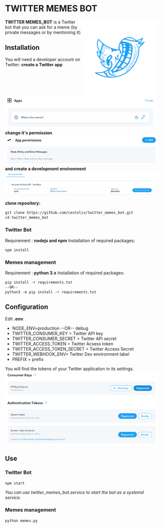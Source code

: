 # TWITTER MEMES BOT
<img src="https://github.com/cestoliv/twitter_memes_bot/raw/main/res/logo/logo.png" align="right"
     alt="Twitter Memes Bot logo" width="250" height="250">
     
**TWITTER MEMES_BOT** is a Twitter bot that you can ask for a meme (by private messages or by mentioning it)

## Installation
You will need a developer account on Twitter: **create a Twitter app**
![Twitter apps](https://github.com/cestoliv/twitter_memes_bot/raw/main/res/screens/twitter_apps_overview.png)
**change it's permission**
![Twitter app permissions](https://github.com/cestoliv/twitter_memes_bot/raw/main/res/screens/twitter_apps_permissions.png)
**and create a development environment**
![Twitter development environment](https://github.com/cestoliv/twitter_memes_bot/raw/main/res/screens/twitter_dev_environnement.png)

**clone repository:**

    git clone https://github.com/cestoliv/twitter_memes_bot.git
    cd twitter_memes_bot

### Twitter Bot

Requirement : **nodejs and npm**
Installation of required packages:

	npm install

### Memes management

Requirement : **python 3.x**
Installation of required packages:

	pip install -r requirements.txt
	--OR--
	python3 -m pip install -r requirements.txt

## Configuration
Edit **.env**:
- NODE_ENV=production --OR-- debug
- TWITTER_CONSUMER_KEY = Twitter API key
- TWITTER_CONSUMER_SECRET = Twitter API secret
- TWITTER_ACCESS_TOKEN = Twitter Acsess token
- TWITTER_ACCESS_TOKEN_SECRET = Twitter Access Secret
- TWITTER_WEBHOOK_ENV= Twitter Dev environment label
- PREFIX = prefix

You will find the tokens of your Twitter application in its settings.
![Twitter apps token](https://github.com/cestoliv/twitter_memes_bot/raw/main/res/screens/twitter_apps_tokens.png)

## Use
### Twitter Bot

    npm start

*You can use twitter_memes_bot.service to start the bot as a systemd service.*

### Memes management
	
	python memes.py
